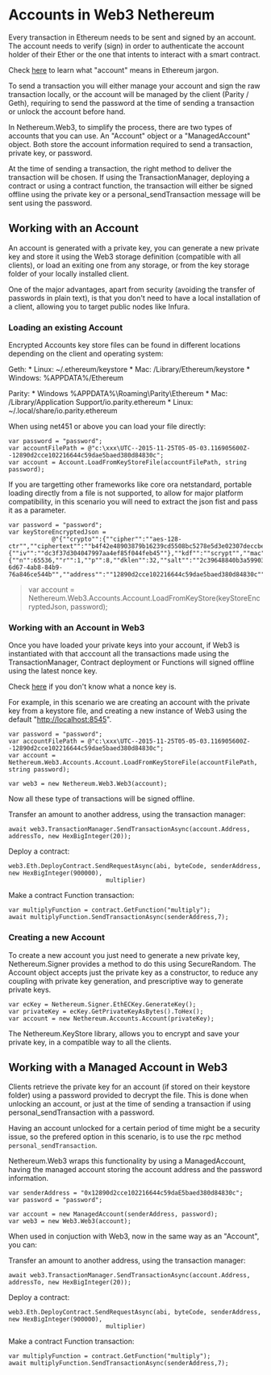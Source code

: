 Accounts in Web3 Nethereum
==========================

Every transaction in Ethereum needs to be sent and signed by an account.
The account needs to verify (sign) in order to authenticate the account
holder of their Ether or the one that intents to interact with a smart
contract.

Check [here](/docs/Ethereum-glossary-for-newbies/account_.md) to learn
what "account" means in Ethereum jargon.

To send a transaction you will either manage your account and sign the
raw transaction locally, or the account will be managed by the client
(Parity / Geth), requiring to send the password at the time of sending a
transaction or unlock the account before hand.

In Nethereum.Web3, to simplify the process, there are two types of
accounts that you can use. An "Account" object or a "ManagedAccount"
object. Both store the account information required to send a
transaction, private key, or password.

At the time of sending a transaction, the right method to deliver the
transaction will be chosen. If using the TransactionManager, deploying a
contract or using a contract function, the transaction will either be
signed offline using the private key or a personal\_sendTransaction
message will be sent using the password.

Working with an Account
-----------------------

An account is generated with a private key, you can generate a new
private key and store it using the Web3 storage definition (compatible
with all clients), or load an exiting one from any storage, or from the
key storage folder of your locally installed client.

One of the major advantages, apart from security (avoiding the transfer
of passwords in plain text), is that you don't need to have a local
installation of a client, allowing you to target public nodes like
Infura.

### Loading an existing Account

Encrypted Accounts key store files can be found in different locations
depending on the client and operating system:

Geth: \* Linux: \~/.ethereum/keystore \* Mac: /Library/Ethereum/keystore
\* Windows: %APPDATA%/Ethereum

Parity: \* Windows %APPDATA%\\Roaming\\Parity\\Ethereum
\* Mac: /Library/Application Support/io.parity.ethereum \* Linux:
\~/.local/share/io.parity.ethereum

When using net451 or above you can load your file directly:

``` {.sourceCode .csharp}
var password = "password";
var accountFilePath = @"c:\xxx\UTC--2015-11-25T05-05-03.116905600Z--12890d2cce102216644c59dae5baed380d84830c";
var account = Account.LoadFromKeyStoreFile(accountFilePath, string password);
```

If you are targetting other frameworks like core ora netstandard,
portable loading directly from a file is not supported, to allow for
major platform compatibility, in this scenario you will need to extract
the json fist and pass it as a parameter.

``` {.sourceCode .csharp}
var password = "password";
var keyStoreEncryptedJson =
            @"{""crypto"":{""cipher"":""aes-128-ctr"",""ciphertext"":""b4f42e48903879b16239cd5508bc5278e5d3e02307deccbec25b3f5638b85f91"",""cipherparams"":{""iv"":""dc3f37d304047997aa4ef85f044feb45""},""kdf"":""scrypt"",""mac"":""ada930e08702b89c852759bac80533bd71fc4c1ef502291e802232b74bd0081a"",""kdfparams"":{""n"":65536,""r"":1,""p"":8,""dklen"":32,""salt"":""2c39648840b3a59903352b20386f8c41d5146ab88627eaed7c0f2cc8d5d95bd4""}},""id"":""19883438-6d67-4ab8-84b9-76a846ce544b"",""address"":""12890d2cce102216644c59dae5baed380d84830c"",""version"":3}";
```

> var account =
> Nethereum.Web3.Accounts.Account.LoadFromKeyStore(keyStoreEncryptedJson,
> password);

### Working with an Account in Web3

Once you have loaded your private keys into your account, if Web3 is
instantiated with that acccount all the transactions made using the
TransactionManager, Contract deployment or Functions will signed offline
using the latest nonce key.

Check [here](/docs/Ethereum-glossary-for-newbies/nonce.md) if you don't
know what a nonce key is.

For example, in this scenario we are creating an account with the
private key from a keystore file, and creating a new instance of Web3
using the default "<http://localhost:8545>".

``` {.sourceCode .csharp}
var password = "password";
var accountFilePath = @"c:\xxx\UTC--2015-11-25T05-05-03.116905600Z--12890d2cce102216644c59dae5baed380d84830c";
var account = Nethereum.Web3.Accounts.Account.LoadFromKeyStoreFile(accountFilePath, string password);

var web3 = new Nethereum.Web3.Web3(account);
```

Now all these type of transactions will be signed offline.

Transfer an amount to another address, using the transaction manager:

``` {.sourceCode .csharp}
await web3.TransactionManager.SendTransactionAsync(account.Address, addressTo, new HexBigInteger(20));
```

Deploy a contract:

``` {.sourceCode .csharp}
web3.Eth.DeployContract.SendRequestAsync(abi, byteCode, senderAddress, new HexBigInteger(900000),
                           multiplier)
```

Make a contract Function transaction:

``` {.sourceCode .csharp}
var multiplyFunction = contract.GetFunction("multiply");
await multiplyFunction.SendTransactionAsync(senderAddress,7);
```

### Creating a new Account

To create a new account you just need to generate a new private key,
Nethereum.Signer provides a method to do this using SecureRandom. The
Account object accepts just the private key as a constructor, to reduce
any coupling with private key generation, and prescriptive way to
generate private keys.

``` {.sourceCode .csharp}
var ecKey = Nethereum.Signer.EthECKey.GenerateKey();
var privateKey = ecKey.GetPrivateKeyAsBytes().ToHex();
var account = new Nethereum.Accounts.Account(privateKey);
```

The Nethereum.KeyStore library, allows you to encrypt and save your
private key, in a compatible way to all the clients.

Working with a Managed Account in Web3
--------------------------------------

Clients retrieve the private key for an account (if stored on their
keystore folder) using a password provided to decrypt the file. This is
done when unlocking an account, or just at the time of sending a
transaction if using personal\_sendTransaction with a password.

Having an account unlocked for a certain period of time might be a
security issue, so the prefered option in this scenario, is to use the
rpc method `personal_sendTransaction`.

Nethereum.Web3 wraps this functionality by using a ManagedAccount,
having the managed account storing the account address and the password
information.

``` {.sourceCode .csharp}
var senderAddress = "0x12890d2cce102216644c59daE5baed380d84830c";
var password = "password";

var account = new ManagedAccount(senderAddress, password);
var web3 = new Web3.Web3(account);
```

When used in conjuction with Web3, now in the same way as an "Account",
you can:

Transfer an amount to another address, using the transaction manager:

``` {.sourceCode .csharp}
await web3.TransactionManager.SendTransactionAsync(account.Address, addressTo, new HexBigInteger(20));
```

Deploy a contract:

``` {.sourceCode .csharp}
web3.Eth.DeployContract.SendRequestAsync(abi, byteCode, senderAddress, new HexBigInteger(900000),
                           multiplier)
```

Make a contract Function transaction:

``` {.sourceCode .csharp}
var multiplyFunction = contract.GetFunction("multiply");
await multiplyFunction.SendTransactionAsync(senderAddress,7);
```

